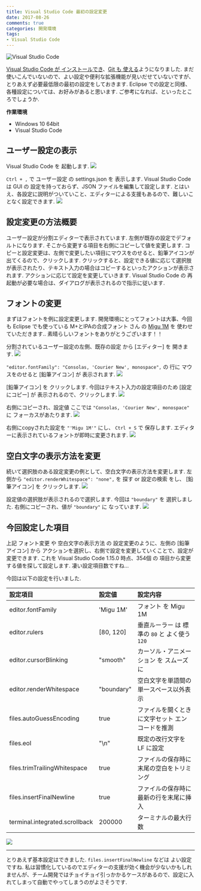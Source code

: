 ```yaml
---
title: Visual Studio Code 最初の設定変更
date: 2017-08-26
comments: true
categories: 開発環境
tags:
- Visual Studio Code
---
```


![](/images/vscode/visual-studio-code.png "Visual Studio Code")

[Visual Studio Code が インストールでき](/2017/08/18/Visual-Studio-Codeのインストール/)、[Git も 使える](/2017/08/23/Visual-Studio-CodeでGitを使う/)ようになりました. まだ使いこんでいないので、よい設定や便利な拡張機能が見いだせていないですが、とりあえず必要最低限の最初の設定をしておきます.
Eclipse での設定と同様、各種設定については、お好みがあると思います. ご参考になれば、といったところでしょうか.

**作業環境**
- Windows 10 64bit
- Visual Studio Code


## ユーザー設定の表示
Visual Studio Code を 起動します.
![](/images/vscode/config/01.png)

`Ctrl + ,` で ユーザー設定 の settings.json を 表示します.
Visual Studio Code は GUI の 設定を持っておらず、JSON ファイルを編集して設定します. とはいえ、各設定に説明がついていこと、エディターによる支援もあるので、難しいことなく設定できます.
![](/images/vscode/config/02.png)


## 設定変更の方法概要
ユーザー設定が分割エディターで表示されています.
左側が既存の設定でデフォルトになります. そこから変更する項目を右側にコピーして値を変更します.
コピーと設定変更は、左側で変更したい項目にマウスをのせると、鉛筆アイコンが出てくるので、クリックします.
クリックすると、設定できる値に応じて選択肢が表示されたり、テキスト入力の場合はコピーするといったアクションが表示されます. アクションに応じて設定を変更していきます.
Visual Studio Code の 再起動が必要な場合は、ダイアログが表示されるので指示に従います.


## フォントの変更
まずはフォントを例に設定変更します.
開発環境にとってフォントは大事、今回も Eclipse でも使っている M+とIPAの合成フォント さん の [Migu 1M](http://mix-mplus-ipa.osdn.jp/migu/) を 使わせていただきます.. 素晴らしいフォントをありがとうございます！！

分割されているユーザー設定の左側、既存の設定 から [エディター] を 開きます.
![](/images/vscode/config/03.png)

`"editor.fontFamily": "Consolas, 'Courier New', monospace",` の 行に マウスをのせると [鉛筆アイコン] が 表示されます.
![](/images/vscode/config/04.png)

[鉛筆アイコン] を クリックします.
今回はテキスト入力の設定項目のため [設定にコピー] が 表示されるので、クリックします.
![](/images/vscode/config/05.png)

右側にコピーされ、設定値 ここでは `"Consolas, 'Courier New', monospace"` に フォーカスがあたります.
![](/images/vscode/config/06.png)

右側にcopyされた設定を `"'Migu 1M'"` にし、 `Ctrl + S` で 保存します. エディターに表示されているフォントが即時に変更されます.
![](/images/vscode/config/07.png)


## 空白文字の表示方法を変更
続いて選択肢のある設定変更の例として、空白文字の表示方法を変更します.
左側から `"editor.renderWhitespace": "none",` を 探す or 設定の検索 をし、 [鉛筆アイコン] を クリックします.
![](/images/vscode/config/08.png)

設定値の選択肢が表示されるので選択します. 今回は `"boundary"` を 選択しました.
右側にコピーされ、値が `"boundary"` に なっています.
![](/images/vscode/config/09.png)


## 今回設定した項目
上記 フォント変更 や 空白文字の表示方法 の 設定変更のように、左側の [鉛筆アイコン] から アクションを選択し、右側で設定を変更していくことで、設定が変更できます.
これを Visual Studio Code 1.15.0 時点、354個 の 項目から変更する値を探して設定します. 凄い設定項目数ですね...

今回は以下の設定を行いました.

| 設定項目                       | 設定値     | 設定内容                                        |
|:-------------------------------|:-----------|:------------------------------------------------|
| editor.fontFamily              | 'Migu 1M'  | フォント を Migu 1M                             |
| editor.rulers                  | [80, 120]  | 垂直ルーラー は 標準の `80` と よく使う `120`   |
| editor.cursorBlinking          | "smooth"   | カーソル・アニメーション を スムーズに          |
| editor.renderWhitespace        | "boundary" | 空白文字を単語間の単一スペース以外表示          |
| files.autoGuessEncoding        | true       | ファイルを開くときに文字セット エンコードを推測 |
| files.eol                      | "\n"       | 既定の改行文字を LF に設定                      |
| files.trimTrailingWhitespace   | true       | ファイルの保存時に末尾の空白をトリミング        |
| files.insertFinalNewline       | true       | ファイルの保存時に最新の行を末尾に挿入          |
| terminal.integrated.scrollback | 200000     | ターミナルの最大行数                            |

![](/images/vscode/config/10.png)



- - - -
とりあえず基本設定はできました. `files.insertFinalNewline` などは よい設定ですね. 私は習慣化しているのでエディターの支援が効く機会が少ないかもしれませんが、チーム開発ではチョイチョイ引っかかるケースがあるので、設定に入れてしまって自動でやってしまうのがよさそうです.
